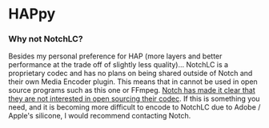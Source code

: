 # HAPpy
 
### Why not NotchLC?
Besides my personal preference for HAP (more layers and better performance at the trade off of slightly less quality)... NotchLC is a proprietary codec and has no plans on being shared outside of Notch and their own Media Encoder plugin. This means that in cannot be used in open source programs such as this one or FFmpeg. [Notch has made it clear that they are not interested in open sourcing their codec](https://forum.notch.one/t/command-line-encode-utility/851/13). If this is something you need, and it is becoming more difficult to encode to NotchLC due to Adobe / Apple's silicone, I would recommend contacting Notch.
